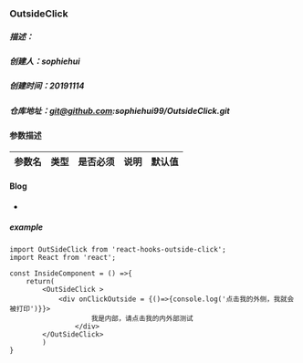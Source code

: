### OutsideClick

##### 描述：
##### 创建人：sophiehui
##### 创建时间：20191114
##### 仓库地址：git@github.com:sophiehui99/OutsideClick.git

#### 参数描述
| 参数名 | 类型  | 是否必须 | 说明  |  默认值 |
| --- | --- | ---- | --- | --- |

#### Blog
-

##### example
```
import OutSideClick from 'react-hooks-outside-click';
import React from 'react';

const InsideComponent = () =>{
    return(
        <OutSideClick >
            <div onClickOutside = {()=>{console.log('点击我的外侧，我就会被打印')}}>
                    我是内部，请点击我的内外部测试
                </div>
        </OutSideClick>
        )
}


```

